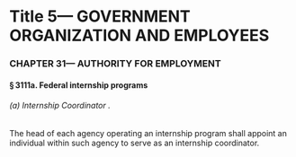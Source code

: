 
# Title 5— GOVERNMENT ORGANIZATION AND EMPLOYEES
### CHAPTER 31— AUTHORITY FOR EMPLOYMENT
#### § 3111a. Federal internship programs
###### (a) Internship Coordinator .

The head of each agency operating an internship program shall appoint an individual within such agency to serve as an internship coordinator.
